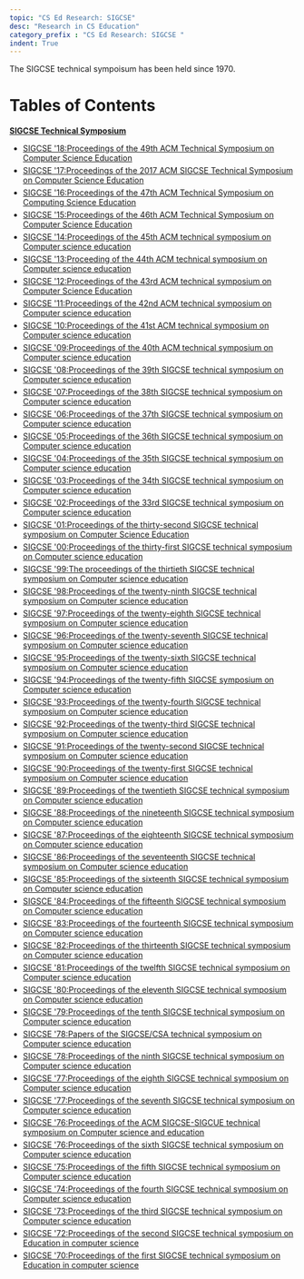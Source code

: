 ```yaml
---
topic: "CS Ed Research: SIGCSE"
desc: "Research in CS Education"
category_prefix	: "CS Ed Research: SIGCSE "
indent: True
---
```


The SIGCSE technical sympoisum has been held since 1970.  

# Tables of Contents

<strong><a href="https://acm.dl.org/event.cfm?id=RE175">SIGCSE Technical Symposium</a></strong>
<ul>
<li style="margin-bottom:5px"><a href="https://acm.dl.org/citation.cfm?id=3159450" title="SIGCSE '18">SIGCSE '18:Proceedings of the 49th ACM Technical Symposium on Computer Science Education</a></li>
<li style="margin-bottom:5px"><a href="https://acm.dl.org/citation.cfm?id=3017680" title="SIGCSE '17">SIGCSE '17:Proceedings of the 2017 ACM SIGCSE Technical Symposium on Computer Science Education</a></li>
<li style="margin-bottom:5px"><a href="https://acm.dl.org/citation.cfm?id=2839509" title="SIGCSE '16">SIGCSE '16:Proceedings of the 47th ACM Technical Symposium on Computing Science Education</a></li>
<li style="margin-bottom:5px"><a href="https://acm.dl.org/citation.cfm?id=2676723" title="SIGCSE '15">SIGCSE '15:Proceedings of the 46th ACM Technical Symposium on Computer Science Education</a></li>
<li style="margin-bottom:5px"><a href="https://acm.dl.org/citation.cfm?id=2538862" title="SIGCSE '14">SIGCSE '14:Proceedings of the 45th ACM technical symposium on Computer science education</a></li>
<li style="margin-bottom:5px"><a href="https://acm.dl.org/citation.cfm?id=2445196" title="SIGCSE '13">SIGCSE '13:Proceeding of the 44th ACM technical symposium on Computer science education</a></li>
<li style="margin-bottom:5px"><a href="https://acm.dl.org/citation.cfm?id=2157136" title="SIGCSE '12">SIGCSE '12:Proceedings of the 43rd ACM technical symposium on Computer Science Education</a></li>
<li style="margin-bottom:5px"><a href="https://acm.dl.org/citation.cfm?id=1953163" title="SIGCSE '11">SIGCSE '11:Proceedings of the 42nd ACM technical symposium on Computer science education</a></li>
<li style="margin-bottom:5px"><a href="https://acm.dl.org/citation.cfm?id=1734263" title="SIGCSE '10">SIGCSE '10:Proceedings of the 41st ACM technical symposium on Computer science education</a></li>
<li style="margin-bottom:5px"><a href="https://acm.dl.org/citation.cfm?id=1508865" title="SIGCSE '09">SIGCSE '09:Proceedings of the 40th ACM technical symposium on Computer science education</a></li>
<li style="margin-bottom:5px"><a href="https://acm.dl.org/citation.cfm?id=1352135" title="SIGCSE '08">SIGCSE '08:Proceedings of the 39th SIGCSE technical symposium on Computer science education</a></li>
<li style="margin-bottom:5px"><a href="https://acm.dl.org/citation.cfm?id=1227310" title="SIGCSE '07">SIGCSE '07:Proceedings of the 38th SIGCSE technical symposium on Computer science education</a></li>
<li style="margin-bottom:5px"><a href="https://acm.dl.org/citation.cfm?id=1121341" title="SIGCSE '06">SIGCSE '06:Proceedings of the 37th SIGCSE technical symposium on Computer science education</a></li>
<li style="margin-bottom:5px"><a href="https://acm.dl.org/citation.cfm?id=1047344" title="SIGCSE '05">SIGCSE '05:Proceedings of the 36th SIGCSE technical symposium on Computer science education</a></li>
<li style="margin-bottom:5px"><a href="https://acm.dl.org/citation.cfm?id=971300" title="SIGCSE '04">SIGCSE '04:Proceedings of the 35th SIGCSE technical symposium on Computer science education</a></li>
<li style="margin-bottom:5px"><a href="https://acm.dl.org/citation.cfm?id=611892" title="SIGCSE '03">SIGCSE '03:Proceedings of the 34th SIGCSE technical symposium on Computer science education</a></li>
<li style="margin-bottom:5px"><a href="https://acm.dl.org/citation.cfm?id=563340" title="SIGCSE '02">SIGCSE '02:Proceedings of the 33rd SIGCSE technical symposium on Computer science education</a></li>
<li style="margin-bottom:5px"><a href="https://acm.dl.org/citation.cfm?id=364447" title="SIGCSE '01">SIGCSE '01:Proceedings of the thirty-second SIGCSE technical symposium on Computer Science Education</a></li>
<li style="margin-bottom:5px"><a href="https://acm.dl.org/citation.cfm?id=330908" title="SIGCSE '00">SIGCSE '00:Proceedings of the thirty-first SIGCSE technical symposium on Computer science education</a></li>
<li style="margin-bottom:5px"><a href="https://acm.dl.org/citation.cfm?id=299649" title="SIGCSE '99">SIGCSE '99:The proceedings of the thirtieth SIGCSE technical symposium on Computer science education</a></li>
<li style="margin-bottom:5px"><a href="https://acm.dl.org/citation.cfm?id=273133" title="SIGCSE '98">SIGCSE '98:Proceedings of the twenty-ninth SIGCSE technical symposium on Computer science education</a></li>
<li style="margin-bottom:5px"><a href="https://acm.dl.org/citation.cfm?id=268084" title="SIGCSE '97">SIGCSE '97:Proceedings of the twenty-eighth SIGCSE technical symposium on Computer science education</a></li>
<li style="margin-bottom:5px"><a href="https://acm.dl.org/citation.cfm?id=236452" title="SIGCSE '96">SIGCSE '96:Proceedings of the twenty-seventh SIGCSE technical symposium on Computer science education</a></li>
<li style="margin-bottom:5px"><a href="https://acm.dl.org/citation.cfm?id=199688" title="SIGCSE '95">SIGCSE '95:Proceedings of the twenty-sixth SIGCSE technical symposium on Computer science education</a></li>
<li style="margin-bottom:5px"><a href="https://acm.dl.org/citation.cfm?id=191029" title="SIGCSE '94">SIGCSE '94:Proceedings of the twenty-fifth SIGCSE symposium on Computer science education</a></li>
<li style="margin-bottom:5px"><a href="https://acm.dl.org/citation.cfm?id=169070" title="SIGCSE '93">SIGCSE '93:Proceedings of the twenty-fourth SIGCSE technical symposium on Computer science education</a></li>
<li style="margin-bottom:5px"><a href="https://acm.dl.org/citation.cfm?id=134510" title="SIGCSE '92">SIGCSE '92:Proceedings of the twenty-third SIGCSE technical symposium on Computer science education</a></li>
<li style="margin-bottom:5px"><a href="https://acm.dl.org/citation.cfm?id=107004" title="SIGCSE '91">SIGCSE '91:Proceedings of the twenty-second SIGCSE technical symposium on Computer science education</a></li>
<li style="margin-bottom:5px"><a href="https://acm.dl.org/citation.cfm?id=323410" title="SIGCSE '90">SIGCSE '90:Proceedings of the twenty-first SIGCSE technical symposium on Computer science education</a></li>
<li style="margin-bottom:5px"><a href="https://acm.dl.org/citation.cfm?id=65293" title="SIGCSE '89">SIGCSE '89:Proceedings of the twentieth SIGCSE technical symposium on Computer science education</a></li>
<li style="margin-bottom:5px"><a href="https://acm.dl.org/citation.cfm?id=52964" title="SIGCSE '88">SIGCSE '88:Proceedings of the nineteenth SIGCSE technical symposium on Computer science education</a></li>
<li style="margin-bottom:5px"><a href="https://acm.dl.org/citation.cfm?id=31820" title="SIGCSE '87">SIGCSE '87:Proceedings of the eighteenth SIGCSE technical symposium on Computer science education</a></li>
<li style="margin-bottom:5px"><a href="https://acm.dl.org/citation.cfm?id=5600" title="SIGCSE '86">SIGCSE '86:Proceedings of the seventeenth SIGCSE technical symposium on Computer science education</a></li>
<li style="margin-bottom:5px"><a href="https://acm.dl.org/citation.cfm?id=323287" title="SIGCSE '85">SIGCSE '85:Proceedings of the sixteenth SIGCSE technical symposium on Computer science education</a></li>
<li style="margin-bottom:5px"><a href="https://acm.dl.org/citation.cfm?id=800039" title="SIGSCE '84">SIGSCE '84:Proceedings of the fifteenth SIGCSE technical symposium on Computer science education</a></li>
<li style="margin-bottom:5px"><a href="https://acm.dl.org/citation.cfm?id=800038" title="SIGCSE '83">SIGCSE '83:Proceedings of the fourteenth SIGCSE technical symposium on Computer science education</a></li>
<li style="margin-bottom:5px"><a href="https://acm.dl.org/citation.cfm?id=800066" title="SIGCSE '82">SIGCSE '82:Proceedings of the thirteenth SIGCSE technical symposium on Computer science education</a></li>
<li style="margin-bottom:5px"><a href="https://acm.dl.org/citation.cfm?id=800037" title="SIGCSE '81">SIGCSE '81:Proceedings of the twelfth SIGCSE technical symposium on Computer science education</a></li>
<li style="margin-bottom:5px"><a href="https://acm.dl.org/citation.cfm?id=800140" title="SIGCSE '80">SIGCSE '80:Proceedings of the eleventh SIGCSE technical symposium on Computer science education</a></li>
<li style="margin-bottom:5px"><a href="https://acm.dl.org/citation.cfm?id=800126" title="SIGCSE '79">SIGCSE '79:Proceedings of the tenth SIGCSE technical symposium on Computer science education</a></li>
<li style="margin-bottom:5px"><a href="https://acm.dl.org/citation.cfm?id=990555" title="SIGCSE '78">SIGCSE '78:Papers of the SIGCSE/CSA technical symposium on Computer science education</a></li>
<li style="margin-bottom:5px"><a href="https://acm.dl.org/citation.cfm?id=800130" title="SIGCSE '78">SIGCSE '78:Proceedings of the ninth SIGCSE technical symposium on Computer science education</a></li>
<li style="margin-bottom:5px"><a href="https://acm.dl.org/citation.cfm?id=800106" title="SIGCSE '77">SIGCSE '77:Proceedings of the eighth SIGCSE technical symposium on Computer science education</a></li>
<li style="margin-bottom:5px"><a href="https://acm.dl.org/citation.cfm?id=800104" title="SIGCSE '77">SIGCSE '77:Proceedings of the seventh SIGCSE technical symposium on Computer science education</a></li>
<li style="margin-bottom:5px"><a href="https://acm.dl.org/citation.cfm?id=800107" title="SIGCSE '76">SIGCSE '76:Proceedings of the ACM SIGCSE-SIGCUE technical symposium on Computer science and education</a></li>
<li style="margin-bottom:5px"><a href="https://acm.dl.org/citation.cfm?id=800144" title="SIGCSE '76">SIGCSE '76:Proceedings of the sixth SIGCSE technical symposium on Computer science education</a></li>
<li style="margin-bottom:5px"><a href="https://acm.dl.org/citation.cfm?id=800284" title="SIGCSE '75">SIGCSE '75:Proceedings of the fifth SIGCSE technical symposium on Computer science education</a></li>
<li style="margin-bottom:5px"><a href="https://acm.dl.org/citation.cfm?id=800183" title="SIGCSE '74">SIGCSE '74:Proceedings of the fourth SIGCSE technical symposium on Computer science education</a></li>
<li style="margin-bottom:5px"><a href="https://acm.dl.org/citation.cfm?id=800010" title="SIGCSE '73">SIGCSE '73:Proceedings of the third SIGCSE technical symposium on Computer science education</a></li>
<li style="margin-bottom:5px"><a href="https://acm.dl.org/citation.cfm?id=800155" title="SIGCSE '72">SIGCSE '72:Proceedings of the second SIGCSE technical symposium on Education in computer science</a></li>
<li style="margin-bottom:5px"><a href="https://acm.dl.org/citation.cfm?id=800185" title="SIGCSE '70">SIGCSE '70:Proceedings of the first SIGCSE technical symposium on Education in computer science</a></li>
</ul>

